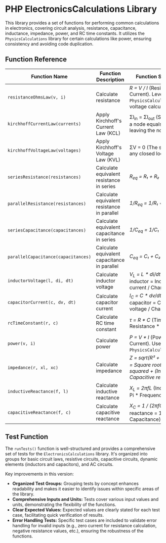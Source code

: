 # PHP ElectronicsCalculations Library

This library provides a set of functions for performing common calculations in electronics, covering circuit analysis, resistance, capacitance, inductance, impedance, power, and RC time constants.  It utilizes the `PhysicsCalculations` library for certain calculations like power, ensuring consistency and avoiding code duplication.

## Function Reference

| Function Name | Function Description | Function Scientific Description |
|---|---|---|
| `resistanceOhmsLaw(v, i)` | Calculate resistance | *R = V / I* (Resistance = Voltage / Current). Leverages `PhysicsCalculations::ohmsLaw` for voltage calculations. |
| `kirchhoffCurrentLaw(currents)` | Apply Kirchhoff's Current Law (KCL) | ΣI<sub>in</sub> = ΣI<sub>out</sub> (Sum of currents entering a node equals the sum of currents leaving the node). |
| `kirchhoffVoltageLaw(voltages)` | Apply Kirchhoff's Voltage Law (KVL) | ΣV = 0 (The sum of voltages around any closed loop in a circuit is zero). |
| `seriesResistance(resistances)` | Calculate equivalent resistance in series | *R<sub>eq</sub> = R₁ + R₂ + ...* |
| `parallelResistance(resistances)` | Calculate equivalent resistance in parallel | *1/R<sub>eq</sub> = 1/R₁ + 1/R₂ + ...* |
| `seriesCapacitance(capacitances)` | Calculate equivalent capacitance in series | *1/C<sub>eq</sub> = 1/C₁ + 1/C₂ + ...* |
| `parallelCapacitance(capacitances)` | Calculate equivalent capacitance in parallel | *C<sub>eq</sub> = C₁ + C₂ + ...* |
| `inductorVoltage(l, di, dt)` | Calculate inductor voltage | *V<sub>L</sub> = L * di/dt* (Voltage across inductor = Inductance * Change in current / Change in time) |
| `capacitorCurrent(c, dv, dt)` | Calculate capacitor current | *I<sub>C</sub> = C * dv/dt* (Current through capacitor = Capacitance * Change in voltage / Change in time) |
| `rcTimeConstant(r, c)` | Calculate RC time constant | *τ = R * C* (Time constant = Resistance * Capacitance) |
| `power(v, i)` | Calculate power | *P = V * I* (Power = Voltage * Current). Uses `PhysicsCalculations::electricPower`. |
| `impedance(r, xl, xc)` | Calculate impedance | *Z = sqrt(R² + (X<sub>L</sub> - X<sub>C</sub>)²) (Impedance = Square root of (Resistance squared + (Inductive reactance - Capacitive reactance) squared))* |
| `inductiveReactance(f, l)` | Calculate inductive reactance | *X<sub>L</sub> = 2πfL* (Inductive reactance = 2 * Pi * Frequency * Inductance) |
| `capacitiveReactance(f, c)` | Calculate capacitive reactance | *X<sub>C</sub> = 1 / (2πfC)* (Capacitive reactance = 1 / (2 * Pi * Frequency * Capacitance)) |

## Test Function

The `runTests()` function is well-structured and provides a comprehensive set of tests for the `ElectronicsCalculations` library. It's organized into groups for basic circuit laws, resistive circuits, capacitive circuits, dynamic elements (inductors and capacitors), and AC circuits.

Key improvements in this version:

* **Organized Test Groups:**  Grouping tests by concept enhances readability and makes it easier to identify issues within specific areas of the library.
* **Comprehensive Inputs and Units:** Tests cover various input values and units, demonstrating the flexibility of the functions.
* **Clear Expected Values:** Expected values are clearly stated for each test case, facilitating quick verification of results.
* **Error Handling Tests:** Specific test cases are included to validate error handling for invalid inputs (e.g., zero current for resistance calculation, negative resistance values, etc.), ensuring the robustness of the functions.